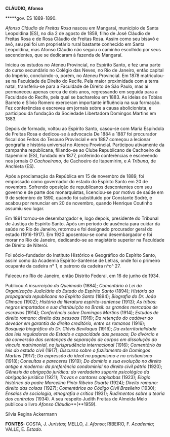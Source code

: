**CLÁUDIO, Afonso**

**\***gov. ES 1889-1890.

*Afonso Cláudio de Freitas Rosa* nasceu em Mangaraí, município de Santa
Leopoldina (ES), no dia 2 de agosto de 1859, filho de José Cláudio de
Freitas Rosa e de Rosa Cláudio de Freitas Rosa. Assim como seu bisavô e
avô, seu pai foi um proprietário rural bastante conhecido em Santa
Leopoldina, mas Afonso Cláudio não seguiu o caminho escolhido por seus
ascendentes, que se dedicaram à fazenda de Mangaraí.

Iniciou os estudos no Ateneu Provincial, no Espírito Santo, e fez uma
parte do curso secundário no Colégio das Neves, no Rio de Janeiro, então
capital do Império, concluindo-o, porém, no Ateneu Provincial. Em 1878
matriculou-se na Faculdade de Direito do Recife. Pela maior proximidade
com a terra natal, transferiu-se para a Faculdade de Direito de São
Paulo, mas aí permaneceu apenas cerca de dois anos, regressando em
seguida para a Faculdade do Recife, pela qual se bacharelou em 1883. As
ideias de Tobias Barreto e Sílvio Romero exerceram importante influência
na sua formação. Fez conferências e escreveu em jornais sobre a causa
abolicionista, e participou da fundação da Sociedade Libertadora
Domingos Martins em 1883.

Depois de formado, voltou ao Espírito Santo, casou-se com Maria
Espíndola de Freitas Rosa e dedicou-se à advocacia De 1884 a 1887 foi
procurador fiscal dos Feitos do Tesouro Provincial e em 1887 começou a
lecionar geografia e história universal no Ateneu Provincial. Participou
ativamente da campanha republicana, filiando-se ao Clube Republicano de
Cachoeiro de Itapemirim (ES), fundado em 1877, proferindo conferências e
escrevendo nos jornais *O Cachoeirano*, de Cachoeiro de Itapemirim, e *A
Tribuna*, de Anchieta (ES).

Após a proclamação da República em 15 de novembro de 1889, foi empossado
como governador do estado do Espírito Santo em 20 de novembro. Sofrendo
oposição de republicanos descontentes com seu governo e de parte dos
monarquistas, licenciou-se por motivo de saúde em 9 de setembro de 1890,
quando foi substituído por Constante Sodré, e acabou por renunciar em 20
de novembro, quando Henrique Coutinho assumiu seu lugar.

Em 1891 tornou-se desembargador e, logo depois, presidente do Tribunal
de Justiça do Espírito Santo. Após um período de ausência para cuidar da
saúde no Rio de Janeiro, retornou e foi designado procurador geral do
estado (1916-1917). Em 1920 aposentou-se como desembargador e foi morar
no Rio de Janeiro, dedicando-se ao magistério superior na Faculdade de
Direito de Niterói.

Foi sócio-fundador do Instituto Histórico e Geográfico do Espírito
Santo, assim como da Academia Espírito-Santense de Letras, onde foi o
primeiro ocupante da cadeira n° 1, e patrono da cadeira n^o^ 27.

Faleceu no Rio de Janeiro, então Distrito Federal, em 16 de junho de
1934.

Publicou *A insurreição do Queimado* (1884); *Comentário à Lei da
Organização Judiciária do Estado do Espírito Santo* (1894); *História da
propaganda republicana no Espírito Santo* (1894); *Biografia do Dr. João
Clímaco* (1902); *História da literatura espírito-santense* (1913); *As
tribos: negros importados e sua distribuição no Brasil: os grandes
mercados de escravos* (1914); *Conferência sobre Domingos Martins*
(1914); *Estudos de direito romano: direito das pessoas* (1916); *Da
retenção do cadáver do devedor em garantia do direito creditório, entre
os romanos* (1916); *Bosquejo biográfico do Dr. Clóvis Bevilaqua*
(1916); *Da exterritorialidade das leis reguladoras do Estado e
capacidade das pessoas*; *Do divórcio e da conversão das sentenças de
separação de corpos em dissolução do vínculo matrimonial, na
jurisprudência internacional* (1916); *Comentário às leis do estado
civil* (1917); *Discurso sobre o fuzilamento de Domingos Martins*
(1917); *Da expressão do ideal no paganismo e no cristianismo* (1918);
*Consultas e pareceres* (1919); *Do domínio e sua evolução no direito
antigo e moderno: da preferência condominial no direito civil pátrio*
(1920); *Gênesis da obrigação jurídica: do verdadeiro suporte
psicológico da obrigação jurídica* (1921); *Trovas e cantares capixabas*
(1923); *Elogio histórico do padre Marcelino Pinto Ribeiro Duarte*
(1924); *Direito romano: direito das coisas* (1927); *Comentários ao
Código Civil Brasileiro* (1930); *Ensaios de sociologia, etnografia e
crítica* (1931); *Rudimentos sobre a teoria dos contratos* (1934). A seu
respeito Judith Freitas de Almeida Melo publicou o livro *Afonso
Cláudio***(**1959).

Sílvia Regina Ackermann

**FONTES:** COSTA, J. *Juristas*; MELLO, J. *Afonso*; RIBEIRO, F.
*Academia*; VALLE, E. *Estado.*
